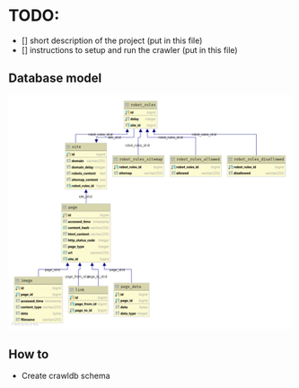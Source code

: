 # TODO:
* [] short description of the project (put in this file)
* [] instructions to setup and run the crawler (put in this file)

## Database model
![Database model](src/main/resources/database.png)

## How to
- Create crawldb schema